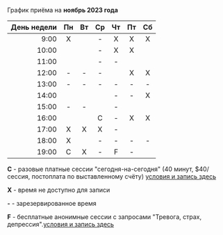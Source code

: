 График приёма на **ноябрь 2023 года**

|День недели|Пн|Вт|Ср|Чт|Пт|Сб|
|----:|:---:|:---:|:---:|:---:|:---:|:---:|
|9:00|X||-|X|X|X|
|10:00|||-|X|X||
|11:00|||-|-|||
|12:00|-|-|-||X|X|
|13:00|-|-|-|-|-|-|
|14:00||||-|-|X|
|15:00|-|-||-|||
|16:00|||C|-|X|X|
|17:00|X|X|X|-|||
|18:00|X||-|-|-|-|
|19:00|C|X|-|F|-|

**C** - разовые платные сессии "сегодня-на-сегодня" (40 минут, $40/сессия, постоплата по выставленному счёту) [условия и запись здесь](https://scr.ru/pay/)

**X** - время не доступно для записи

**-** - зарезервированное время

**F** - бесплатные анонимные сессии с запросами "Тревога, страх, депрессия".[условия и запись здесь](https://scr.ru/free/)

